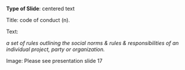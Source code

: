 **Type of Slide**: centered text

Title: code of conduct (n).

Text:

*a set of rules outlining the social norms & rules & responsibilities of an individual project, party or organization.*

Image: Please see presentation slide 17

